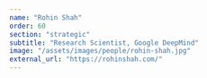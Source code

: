 ```yaml
---
name: "Rohin Shah"
order: 60
section: "strategic"
subtitle: "Research Scientist, Google DeepMind"
image: "/assets/images/people/rohin-shah.jpg"
external_url: "https://rohinshah.com/"
---
```


